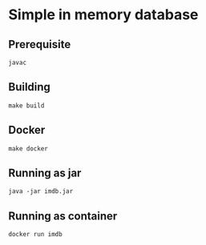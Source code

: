 # Simple in memory database
## Prerequisite 
```
javac
```
## Building

```
make build
```
## Docker
```
make docker
```
## Running as jar
```
java -jar imdb.jar
```
## Running as container
```
docker run imdb
```
